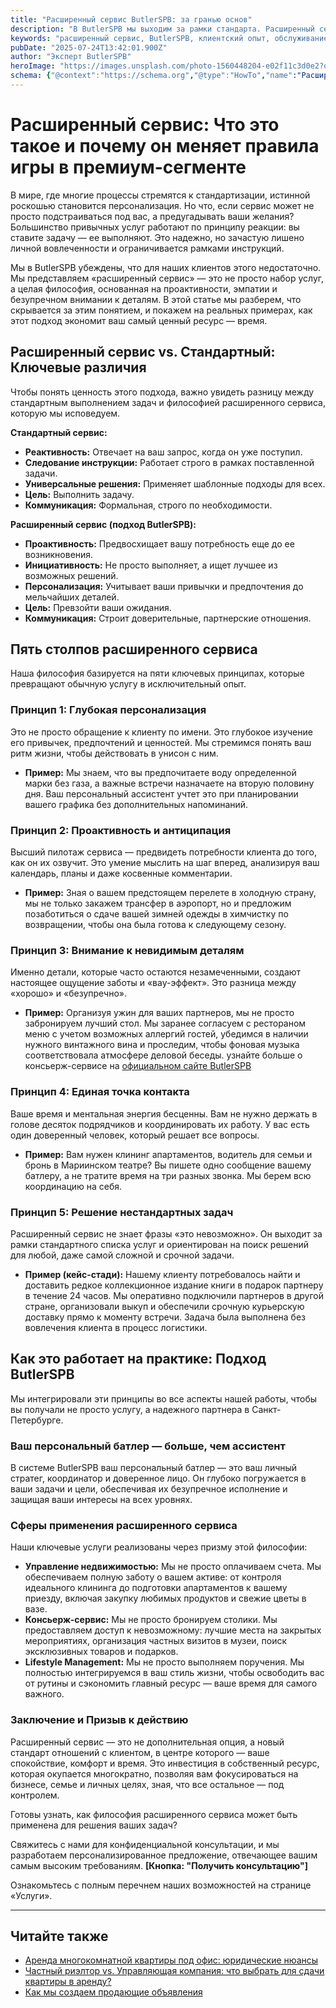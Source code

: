 ```yaml
---
title: "Расширенный сервис ButlerSPB: за гранью основ"
description: "В ButlerSPB мы выходим за рамки стандарта. Расширенный сервис – это наша философия, где каждый клиент получает больше, чем ожидает. Индивидуальный подход и забота."
keywords: "расширенный сервис, ButlerSPB, клиентский опыт, обслуживание клиентов, индивидуальный подход, премиум сервис"
pubDate: "2025-07-24T13:42:01.900Z"
author: "Эксперт ButlerSPB"
heroImage: "https://images.unsplash.com/photo-1560448204-e02f11c3d0e2?q=80&w=2070&auto=format&fit=crop"
schema: {"@context":"https://schema.org","@type":"HowTo","name":"Расширенный сервис ButlerSPB: за гранью основ","description":"В ButlerSPB мы выходим за рамки стандарта. Расширенный сервис – это наша философия, где каждый клиент получает больше, чем ожидает. Индивидуальный подход и забота.","image":{"@type":"ImageObject","url":"https://images.unsplash.com/photo-1560448204-e02f11c3d0e2?q=80&w=2070&auto=format&fit=crop"},"aggregateRating":{"@type":"AggregateRating","ratingValue":"4.9","reviewCount":502,"bestRating":"5","worstRating":"1"},"publisher":{"@type":"Organization","name":"Блог ButlerSPB","logo":{"@type":"ImageObject","url":"https://butlerspb-blog.netlify.app/favicon.ico"}},"mainEntityOfPage":{"@type":"WebPage","@id":"https://butlerspb-blog.netlify.app/blog/rasshirennyy-servis/"}}
---
```

# Расширенный сервис: Что это такое и почему он меняет правила игры в премиум-сегменте

В мире, где многие процессы стремятся к стандартизации, истинной роскошью становится персонализация. Но что, если сервис может не просто подстраиваться под вас, а предугадывать ваши желания? Большинство привычных услуг работают по принципу реакции: вы ставите задачу — ее выполняют. Это надежно, но зачастую лишено личной вовлеченности и ограничивается рамками инструкций.

Мы в ButlerSPB убеждены, что для наших клиентов этого недостаточно. Мы представляем «расширенный сервис» — это не просто набор услуг, а целая философия, основанная на проактивности, эмпатии и безупречном внимании к деталям. В этой статье мы разберем, что скрывается за этим понятием, и покажем на реальных примерах, как этот подход экономит ваш самый ценный ресурс — время.

## Расширенный сервис vs. Стандартный: Ключевые различия

Чтобы понять ценность этого подхода, важно увидеть разницу между стандартным выполнением задач и философией расширенного сервиса, которую мы исповедуем.

**Стандартный сервис:**
*   **Реактивность:** Отвечает на ваш запрос, когда он уже поступил.
*   **Следование инструкции:** Работает строго в рамках поставленной задачи.
*   **Универсальные решения:** Применяет шаблонные подходы для всех.
*   **Цель:** Выполнить задачу.
*   **Коммуникация:** Формальная, строго по необходимости.

**Расширенный сервис (подход ButlerSPB):**
*   **Проактивность:** Предвосхищает вашу потребность еще до ее возникновения.
*   **Инициативность:** Не просто выполняет, а ищет лучшее из возможных решений.
*   **Персонализация:** Учитывает ваши привычки и предпочтения до мельчайших деталей.
*   **Цель:** Превзойти ваши ожидания.
*   **Коммуникация:** Строит доверительные, партнерские отношения.

## Пять столпов расширенного сервиса

Наша философия базируется на пяти ключевых принципах, которые превращают обычную услугу в исключительный опыт.

### Принцип 1: Глубокая персонализация
Это не просто обращение к клиенту по имени. Это глубокое изучение его привычек, предпочтений и ценностей. Мы стремимся понять ваш ритм жизни, чтобы действовать в унисон с ним.

*   **Пример:** Мы знаем, что вы предпочитаете воду определенной марки без газа, а важные встречи назначаете на вторую половину дня. Ваш персональный ассистент учтет это при планировании вашего графика без дополнительных напоминаний.

### Принцип 2: Проактивность и антиципация
Высший пилотаж сервиса — предвидеть потребности клиента до того, как он их озвучит. Это умение мыслить на шаг вперед, анализируя ваш календарь, планы и даже косвенные комментарии.

*   **Пример:** Зная о вашем предстоящем перелете в холодную страну, мы не только закажем трансфер в аэропорт, но и предложим позаботиться о сдаче вашей зимней одежды в химчистку по возвращении, чтобы она была готова к следующему сезону.

### Принцип 3: Внимание к невидимым деталям
Именно детали, которые часто остаются незамеченными, создают настоящее ощущение заботы и «вау-эффект». Это разница между «хорошо» и «безупречно».

*   **Пример:** Организуя ужин для ваших партнеров, мы не просто забронируем лучший стол. Мы заранее согласуем с рестораном меню с учетом возможных аллергий гостей, убедимся в наличии нужного винтажного вина и проследим, чтобы фоновая музыка соответствовала атмосфере деловой беседы. узнайте больше о консьерж-сервисе на <a href="https://butlerspb.ru/svyazatsya-s-konserzh-servisom" target="_blank" rel="nofollow">официальном сайте ButlerSPB</a>

### Принцип 4: Единая точка контакта
Ваше время и ментальная энергия бесценны. Вам не нужно держать в голове десяток подрядчиков и координировать их работу. У вас есть один доверенный человек, который решает все вопросы.

*   **Пример:** Вам нужен клининг апартаментов, водитель для семьи и бронь в Мариинском театре? Вы пишете одно сообщение вашему батлеру, а не тратите время на три разных звонка. Мы берем всю координацию на себя.

### Принцип 5: Решение нестандартных задач
Расширенный сервис не знает фразы «это невозможно». Он выходит за рамки стандартного списка услуг и ориентирован на поиск решений для любой, даже самой сложной и срочной задачи.

*   **Пример (кейс-стади):** Нашему клиенту потребовалось найти и доставить редкое коллекционное издание книги в подарок партнеру в течение 24 часов. Мы оперативно подключили партнеров в другой стране, организовали выкуп и обеспечили срочную курьерскую доставку прямо к моменту встречи. Задача была выполнена без вовлечения клиента в процесс логистики.

## Как это работает на практике: Подход ButlerSPB

Мы интегрировали эти принципы во все аспекты нашей работы, чтобы вы получали не просто услугу, а надежного партнера в Санкт-Петербурге.

### Ваш персональный батлер — больше, чем ассистент
В системе ButlerSPB ваш персональный батлер — это ваш личный стратег, координатор и доверенное лицо. Он глубоко погружается в ваши задачи и цели, обеспечивая их безупречное исполнение и защищая ваши интересы на всех уровнях.

### Сферы применения расширенного сервиса
Наши ключевые услуги реализованы через призму этой философии:

*   **Управление недвижимостью:** Мы не просто оплачиваем счета. Мы обеспечиваем полную заботу о вашем активе: от контроля идеального клининга до подготовки апартаментов к вашему приезду, включая закупку любимых продуктов и свежие цветы в вазе.
*   **Консьерж-сервис:** Мы не просто бронируем столики. Мы предоставляем доступ к невозможному: лучшие места на закрытых мероприятиях, организация частных визитов в музеи, поиск эксклюзивных товаров и подарков.
*   **Lifestyle Management:** Мы не просто выполняем поручения. Мы полностью интегрируемся в ваш стиль жизни, чтобы освободить вас от рутины и сэкономить главный ресурс — ваше время для самого важного.

### Заключение и Призыв к действию

Расширенный сервис — это не дополнительная опция, а новый стандарт отношений с клиентом, в центре которого — ваше спокойствие, комфорт и время. Это инвестиция в собственный ресурс, которая окупается многократно, позволяя вам фокусироваться на бизнесе, семье и личных целях, зная, что все остальное — под контролем.

Готовы узнать, как философия расширенного сервиса может быть применена для решения ваших задач?

Свяжитесь с нами для конфиденциальной консультации, и мы разработаем персонализированное предложение, отвечающее вашим самым высоким требованиям. **[Кнопка: "Получить консультацию"]**

Ознакомьтесь с полным перечнем наших возможностей на странице «Услуги».

---

## Читайте также

*   [Аренда многокомнатной квартиры под офис: юридические нюансы](/blog/arenda-mnogokomnatnoy-kvartiry-pod-ofis-yuridicheskie-nyuansy/)
*   [Частный риэлтор vs. Управляющая компания: что выбрать для сдачи квартиры в аренду?](/blog/sravnenie-uslug-chastnogo-rieltora-i-upravlyayuschey-kompanii/)
*   [Как мы создаем продающие объявления](/blog/kak-my-sozdaem-prodayuschie-obyavleniya/)

